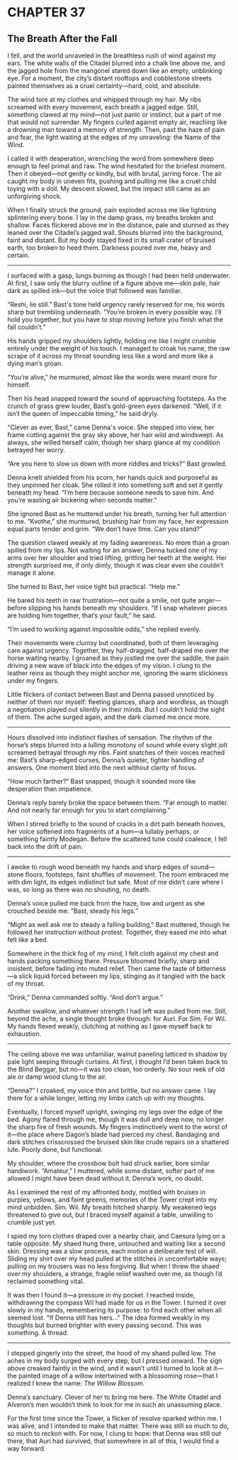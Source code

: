 # CHAPTER 37

## The Breath After the Fall  

I fell, and the world unraveled in the breathless rush of wind against my ears. The white walls of the Citadel blurred into a chalk line above me, and the jagged hole from the mangonel stared down like an empty, unblinking eye. For a moment, the city’s distant rooftops and cobblestone streets painted themselves as a cruel certainty—hard, cold, and absolute.  

The wind tore at my clothes and whipped through my hair. My ribs screamed with every movement, each breath a jagged edge. Still, something clawed at my mind—not just panic or instinct, but a part of me that would not surrender. My fingers curled against empty air, reaching like a drowning man toward a memory of strength. Then, past the haze of pain and fear, the light waiting at the edges of my unraveling: the Name of the Wind.  

I called it with desperation, wrenching the word from somewhere deep enough to feel primal and raw. The wind hesitated for the briefest moment. Then it obeyed—not gently or kindly, but with brutal, jarring force. The air caught my body in uneven fits, pushing and pulling me like a cruel child toying with a doll. My descent slowed, but the impact still came as an unforgiving shock.  

When I finally struck the ground, pain exploded across me like lightning splintering every bone. I lay in the damp grass, my breaths broken and shallow. Faces flickered above me in the distance, pale and stunned as they leaned over the Citadel’s jagged wall. Shouts blurred into the background, faint and distant. But my body stayed fixed in its small crater of bruised earth, too broken to heed them. Darkness poured over me, heavy and certain.  

***

I surfaced with a gasp, lungs burning as though I had been held underwater. At first, I saw only the blurry outline of a figure above me—skin pale, hair dark as spilled ink—but the voice that followed was familiar.  

“Reshi, lie still.” Bast's tone held urgency rarely reserved for me, his words sharp but trembling underneath. “You’re broken in every possible way. I’ll hold you together, but you have to *stop moving* before you finish what the fall couldn’t.”  

His hands gripped my shoulders lightly, holding me like I might crumble entirely under the weight of his touch. I managed to croak his name, the raw scrape of it across my throat sounding less like a word and more like a dying man’s groan.  

“You’re alive,” he murmured, almost like the words were meant more for himself.  

Then his head snapped toward the sound of approaching footsteps. As the crunch of grass grew louder, Bast’s gold-green eyes darkened. “Well, if it isn’t the queen of impeccable timing,” he said dryly.  

“Clever as ever, Bast,” came Denna's voice. She stepped into view, her frame cutting against the gray sky above, her hair wild and windswept. As always, she willed herself calm, though her sharp glance at my condition betrayed her worry.  

“Are you here to slow us down with more riddles and tricks?” Bast growled.  

Denna knelt shielded from his scorn, her hands quick and purposeful as they unpinned her cloak. She rolled it into something soft and set it gently beneath my head. “I’m here because someone needs to save him. And you’re wasting air bickering when seconds matter.”  

She ignored Bast as he muttered under his breath, turning her full attention to me. “Kvothe,” she murmured, brushing hair from my face, her expression equal parts tender and grim. “We don’t have time. Can you stand?”  

The question clawed weakly at my fading awareness. No more than a groan spilled from my lips. Not waiting for an answer, Denna tucked one of my arms over her shoulder and tried lifting, gritting her teeth at the weight. Her strength surprised me, if only dimly, though it was clear even she couldn’t manage it alone.  

She turned to Bast, her voice tight but practical. “Help me.”  

He bared his teeth in raw frustration—not quite a smile, not quite anger—before slipping his hands beneath my shoulders. “If I snap whatever pieces are holding him together, that’s your fault,” he said.  

“I’m used to working against impossible odds,” she replied evenly.  

Their movements were clumsy but coordinated, both of them leveraging care against urgency. Together, they half-dragged, half-draped me over the horse waiting nearby. I groaned as they jostled me over the saddle, the pain driving a new wave of black into the edges of my vision. I clung to the leather reins as though they might anchor me, ignoring the warm stickiness under my fingers.  

Little flickers of contact between Bast and Denna passed unnoticed by neither of them nor myself: fleeting glances, sharp and wordless, as though a negotiation played out silently in their minds. But I couldn’t hold the sight of them. The ache surged again, and the dark claimed me once more.  

***

Hours dissolved into indistinct flashes of sensation. The rhythm of the horse’s steps blurred into a lulling monotony of sound while every slight jolt screamed betrayal through my ribs. Faint snatches of their voices reached me: Bast’s sharp-edged curses, Denna’s quieter, tighter handling of answers. One moment bled into the next without clarity of focus.  

“How much farther?” Bast snapped, though it sounded more like desperation than impatience.  

Denna’s reply barely broke the space between them. “Far enough to matter. And not nearly far enough for you to start complaining.”  

When I stirred briefly to the sound of cracks in a dirt path beneath hooves, her voice softened into fragments of a hum—a lullaby perhaps, or something faintly Modegan. Before the scattered tune could coalesce, I fell back into the drift of pain.  

***

I awoke to rough wood beneath my hands and sharp edges of sound—stone floors, footsteps, faint shuffles of movement. The room embraced me with dim light, its edges indistinct but safe. Most of me didn’t care where I was, so long as there was no shouting, no death.  

Denna’s voice pulled me back from the haze, low and urgent as she crouched beside me: “Bast, steady his legs.”  

“Might as well ask me to steady a falling building,” Bast muttered, though he followed her instruction without protest. Together, they eased me into what felt like a bed.  

Somewhere in the thick fog of my mind, I felt cloth against my chest and hands packing something there. Pressure bloomed briefly, sharp and insistent, before fading into muted relief. Then came the taste of bitterness—a slick liquid forced between my lips, stinging as it tangled with the back of my throat.  

“Drink,” Denna commanded softly. “And don’t argue.”  

Another swallow, and whatever strength I had left was pulled from me. Still, beyond the ache, a single thought broke through: for Auri. For Sim. For Wil. My hands flexed weakly, clutching at nothing as I gave myself back to exhaustion.  

***

The ceiling above me was unfamiliar, walnut paneling latticed in shadow by pale light seeping through curtains. At first, I thought I’d been taken back to the Blind Beggar, but no—it was too clean, too orderly. No sour reek of old ale or damp wood clung to the air.  

“Denna?” I croaked, my voice thin and brittle, but no answer came. I lay there for a while longer, letting my limbs catch up with my thoughts.  

Eventually, I forced myself upright, swinging my legs over the edge of the bed. Agony flared through me, though it was dull and deep now, no longer the sharp fire of fresh wounds. My fingers instinctively went to the worst of it—the place where Dagon’s blade had pierced my chest. Bandaging and dark stitches crisscrossed the bruised skin like crude repairs on a shattered lute. Poorly done, but functional.  

My shoulder, where the crossbow bolt had struck earlier, bore similar handiwork. “Amateur,” I muttered, while some distant, softer part of me allowed I might have been dead without it. Denna’s work, no doubt.  

As I examined the rest of my affronted body, mottled with bruises in purples, yellows, and faint greens, memories of the Tower crept into my mind unbidden. Sim. Wil. My breath hitched sharply. My weakened legs threatened to give out, but I braced myself against a table, unwilling to crumble just yet.  

I spied my torn clothes draped over a nearby chair, and Caesura lying on a table opposite. My shaed hung there, untouched and waiting like a second skin. Dressing was a slow process, each motion a deliberate test of will. Sliding my shirt over my head pulled at the stitches in uncomfortable ways; pulling on my trousers was no less forgiving. But when I threw the shaed over my shoulders, a strange, fragile relief washed over me, as though I’d reclaimed something vital.  

It was then I found it—a pressure in my pocket. I reached inside, withdrawing the compass Wil had made for us in the Tower. I turned it over slowly in my hands, remembering its purpose: to find each other when all seemed lost. "If Denna still has hers..." The idea formed weakly in my thoughts but burned brighter with every passing second. This was something. A thread.  

***

I stepped gingerly into the street, the hood of my shaed pulled low. The aches in my body surged with every step, but I pressed onward. The sign above creaked faintly in the wind, and it wasn’t until I turned to look at it—the painted image of a willow intertwined with a blossoming rose—that I realized I knew the name: *The Willow Blossom.*  

Denna’s sanctuary. Clever of her to bring me here. The White Citadel and Alveron’s men wouldn’t think to look for me in such an unassuming place.  

For the first time since the Tower, a flicker of resolve sparked within me. I was alive, and I intended to make that matter. There was still so much to do, so much to reckon with. For now, I clung to hope: that Denna was still out there, that Auri had survived, that somewhere in all of this, I would find a way forward.  
